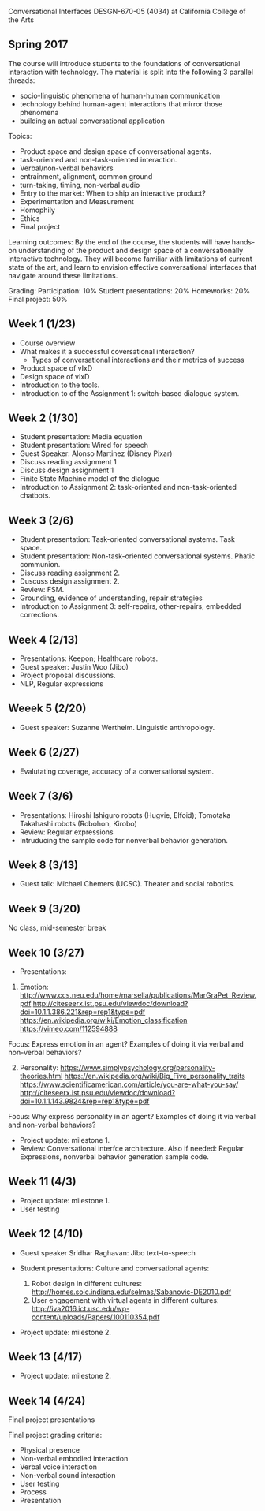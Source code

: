 Conversational Interfaces DESGN-670-05 (4034) at California College of the Arts
## Spring 2017


The course will introduce students to the foundations of conversational interaction with technology. The material is split into the following 3 parallel threads:
- socio-linguistic phenomena of human-human communication
- technology behind human-agent interactions that mirror those phenomena
- building an actual conversational application

Topics:
- Product space and design space of conversational agents.
- task-oriented and non-task-oriented interaction.
- Verbal/non-verbal behaviors
- entrainment, alignment, common ground
- turn-taking, timing, non-verbal audio
- Entry to the market: When to ship an interactive product?
- Experimentation and Measurement
- Homophily
- Ethics
- Final project

Learning outcomes:
By the end of the course, the students will have hands-on understanding of the product and design space of a conversationally interactive technology. They will become familiar with limitations of current state of the art, and learn to envision effective conversational interfaces that navigate around these limitations.

Grading:
Participation: 10%
Student presentations: 20% 
Homeworks: 20% 
Final project: 50%

## Week 1 (1/23)
- Course overview
- What makes it a successful coversational interaction?
  * Types of conversational interactions and their metrics of success
- Product space of vIxD
- Design space of vIxD
- Introduction to the tools.
- Introduction to of the Assignment 1: switch-based dialogue system.

## Week 2 (1/30)
- Student presentation: Media equation
- Student presentation: Wired for speech
- Guest Speaker: Alonso Martinez (Disney Pixar)
- Discuss reading assignment 1
- Discuss design assignment 1
- Finite State Machine model of the dialogue
- Introduction to Assignment 2: task-oriented and non-task-oriented chatbots.

## Week 3 (2/6) 
- Student presentation: Task-oriented conversational systems. Task space.
- Student presentation: Non-task-oriented conversational systems. Phatic communion.
- Discuss reading assignment 2.
- Duscuss design assignment 2.
- Review: FSM.
- Grounding, evidence of understanding, repair strategies
- Introduction to Assignment 3: self-repairs, other-repairs, embedded corrections.

## Week 4 (2/13) 
- Presentations: Keepon; Healthcare robots.
- Guest speaker: Justin Woo (Jibo)
- Project proposal discussions.
- NLP, Regular expressions

## Weeek 5 (2/20)
- Guest speaker: Suzanne Wertheim. Linguistic anthropology.

## Week 6 (2/27)
- Evalutating coverage, accuracy of a conversational system.

## Week 7 (3/6)
- Presentations: Hiroshi Ishiguro robots (Hugvie, Elfoid); Tomotaka Takahashi robots (Robohon, Kirobo)
- Review: Regular expressions
- Intruducing the sample code for nonverbal behavior generation.

## Week 8 (3/13)
- Guest talk: Michael Chemers (UCSC). Theater and social robotics.

## Week 9 (3/20)
No class, mid-semester break

## Week 10 (3/27)
- Presentations: 
1. Emotion:
http://www.ccs.neu.edu/home/marsella/publications/MarGraPet_Review.pdf
http://citeseerx.ist.psu.edu/viewdoc/download?doi=10.1.1.386.221&rep=rep1&type=pdf
https://en.wikipedia.org/wiki/Emotion_classification
https://vimeo.com/112594888

Focus: Express emotion in an agent? Examples of doing it via verbal and non-verbal behaviors?

2. Personality:
https://www.simplypsychology.org/personality-theories.html
https://en.wikipedia.org/wiki/Big_Five_personality_traits
https://www.scientificamerican.com/article/you-are-what-you-say/
http://citeseerx.ist.psu.edu/viewdoc/download?doi=10.1.1.143.9824&rep=rep1&type=pdf

Focus: Why express personality in an agent? Examples of doing it via verbal and non-verbal behaviors?

- Project update: milestone 1.
- Review: Conversational interfce architecture. Also if needed: Regular Expressions, nonverbal behavior generation sample code.


## Week 11 (4/3)
- Project update: milestone 1.
- User testing


## Week 12 (4/10)
- Guest speaker Sridhar Raghavan: Jibo text-to-speech
- Student presentations: Culture and conversational agents:
  1. Robot design in different cultures: http://homes.soic.indiana.edu/selmas/Sabanovic-DE2010.pdf
  2. User engagement with virtual agents in different cultures: http://iva2016.ict.usc.edu/wp-content/uploads/Papers/100110354.pdf

- Project update: milestone 2.

## Week 13 (4/17)
- Project update: milestone 2.

## Week 14 (4/24) 
Final project presentations


Final project grading criteria:
- Physical presence
- Non-verbal embodied interaction
- Verbal voice interaction
- Non-verbal sound interaction
- User testing
- Process
- Presentation

